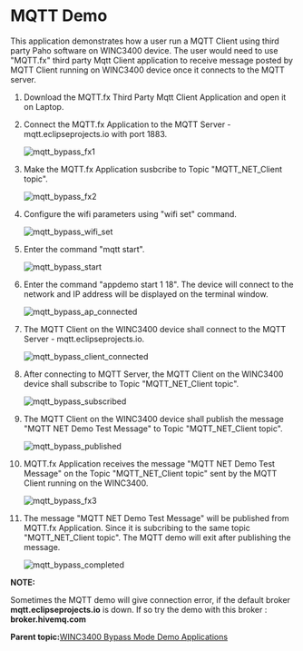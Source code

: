 # MQTT Demo

This application demonstrates how a user run a MQTT Client using third party Paho software on WINC3400 device. The user would need to use "MQTT.fx" third party Mqtt Client application to receive message posted by MQTT Client running on WINC3400 device once it connects to the MQTT server.

1.  Download the MQTT.fx Third Party Mqtt Client Application and open it on Laptop.

2.  Connect the MQTT.fx Application to the MQTT Server - mqtt.eclipseprojects.io with port 1883.

    ![mqtt_bypass_fx1](GUID-99966D24-0FD1-44E3-A80B-67FA4FE0BF80-low.png)

3.  Make the MQTT.fx Application susbcribe to Topic "MQTT\_NET\_Client topic".

    ![mqtt_bypass_fx2](GUID-A05348DC-54FD-44AF-8795-2EAC4A5E1233-low.png)

4.  Configure the wifi parameters using "wifi set" command.

    ![mqtt_bypass_wifi_set](GUID-14D8581E-DB15-4EA0-BA9F-60DA50E90A30-low.png)

5.  Enter the command "mqtt start".

    ![mqtt_bypass_start](GUID-9FBE3CD0-F250-4278-9E01-6E940FB9627C-low.png)

6.  Enter the command "appdemo start 1 18". The device will connect to the network and IP address will be displayed on the terminal window.

    ![mqtt_bypass_ap_connected](GUID-0A25B9C8-C5AB-4D28-A1A3-5DFE53C03FFE-low.png)

7.  The MQTT Client on the WINC3400 device shall connect to the MQTT Server - mqtt.eclipseprojects.io.

    ![mqtt_bypass_client_connected](GUID-D221FA97-BCEB-4F6C-8C5D-CEC0119D19EB-low.png)

8.  After connecting to MQTT Server, the MQTT Client on the WINC3400 device shall subscribe to Topic "MQTT\_NET\_Client topic".

    ![mqtt_bypass_subscribed](GUID-93A61FD4-2F16-41F3-835C-00E95FE7B471-low.png)

9.  The MQTT Client on the WINC3400 device shall publish the message "MQTT NET Demo Test Message" to Topic "MQTT\_NET\_Client topic".

    ![mqtt_bypass_published](GUID-A295016C-7677-453A-9AE5-F88F9CE49D90-low.png)

10. MQTT.fx Application receives the message "MQTT NET Demo Test Message" on the Topic "MQTT\_NET\_Client topic" sent by the MQTT Client running on the WINC3400.

    ![mqtt_bypass_fx3](GUID-5F83A00F-F3FF-4F64-96A2-2813796DEE6C-low.png)

11. The message "MQTT NET Demo Test Message" will be published from MQTT.fx Application. Since it is subcribing to the same topic "MQTT\_NET\_Client topic". The MQTT demo will exit after publishing the message.

    ![mqtt_bypass_completed](GUID-87B96E95-2CE0-404C-92A2-8848A21CF427-low.png)


**NOTE:**

Sometimes the MQTT demo will give connection error, if the default broker **mqtt.eclipseprojects.io** is down. If so try the demo with this broker : **broker.hivemq.com**

**Parent topic:**[WINC3400 Bypass Mode Demo Applications](GUID-E5D04EAD-51D1-4D47-8ADB-9AD8BB1A700C.md)

